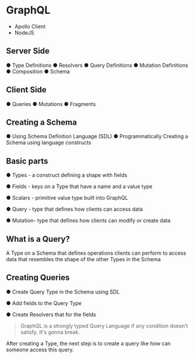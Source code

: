 # GraphQL

- Apollo Client
- NodeJS    
  
   
## Server Side 
● Type Definitions
● Resolvers
● Query Definitions
● Mutation Definitions
● Composition
● Schema
 
## Client Side
● Queries
● Mutations
● Fragments

## Creating a Schema
● Using Schema Definition Language (SDL)
● Programmatically Creating a Schema using language
constructs

## Basic parts
● Types - a construct defining a shape with fields

● Fields - keys on a Type that have a name and a value type

● Scalars - primitive value type built into GraphQL

● Query - type that defines how clients can access data

● Mutation- type that defines how clients can modify or
create data


## What is a Query?
A Type on a Schema that defines operations clients can
perform to access data that resembles the shape of the other
Types in the Schema

## Creating Queries
● Create Query Type in the Schema using SDL

● Add fields to the Query Type

● Create Resolvers that for the fields

> GraphQL is a strongly typed Query Language if any condition doesn't satisfy. It's gonna break.

After creating a Type, the next step is to create a query like how can someone access this query.
